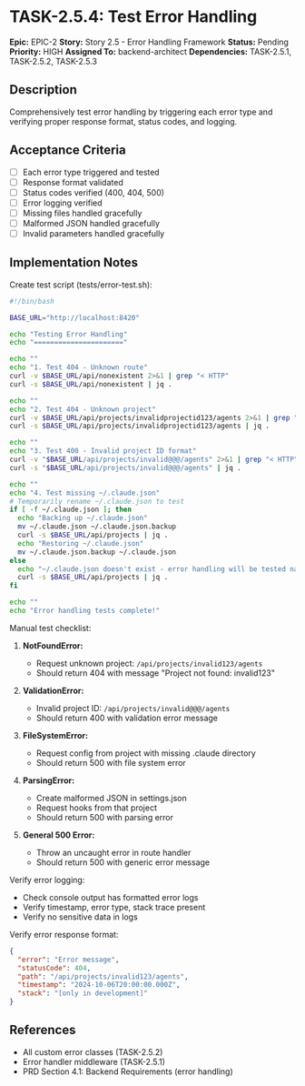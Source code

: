 # TASK-2.5.4: Test Error Handling

**Epic:** EPIC-2
**Story:** Story 2.5 - Error Handling Framework
**Status:** Pending
**Priority:** HIGH
**Assigned To:** backend-architect
**Dependencies:** TASK-2.5.1, TASK-2.5.2, TASK-2.5.3

## Description

Comprehensively test error handling by triggering each error type and verifying proper response format, status codes, and logging.

## Acceptance Criteria

- [ ] Each error type triggered and tested
- [ ] Response format validated
- [ ] Status codes verified (400, 404, 500)
- [ ] Error logging verified
- [ ] Missing files handled gracefully
- [ ] Malformed JSON handled gracefully
- [ ] Invalid parameters handled gracefully

## Implementation Notes

Create test script (tests/error-test.sh):

```bash
#!/bin/bash

BASE_URL="http://localhost:8420"

echo "Testing Error Handling"
echo "======================"

echo ""
echo "1. Test 404 - Unknown route"
curl -v $BASE_URL/api/nonexistent 2>&1 | grep "< HTTP"
curl -s $BASE_URL/api/nonexistent | jq .

echo ""
echo "2. Test 404 - Unknown project"
curl -v $BASE_URL/api/projects/invalidprojectid123/agents 2>&1 | grep "< HTTP"
curl -s $BASE_URL/api/projects/invalidprojectid123/agents | jq .

echo ""
echo "3. Test 400 - Invalid project ID format"
curl -v "$BASE_URL/api/projects/invalid@@@/agents" 2>&1 | grep "< HTTP"
curl -s "$BASE_URL/api/projects/invalid@@@/agents" | jq .

echo ""
echo "4. Test missing ~/.claude.json"
# Temporarily rename ~/.claude.json to test
if [ -f ~/.claude.json ]; then
  echo "Backing up ~/.claude.json"
  mv ~/.claude.json ~/.claude.json.backup
  curl -s $BASE_URL/api/projects | jq .
  echo "Restoring ~/.claude.json"
  mv ~/.claude.json.backup ~/.claude.json
else
  echo "~/.claude.json doesn't exist - error handling will be tested naturally"
  curl -s $BASE_URL/api/projects | jq .
fi

echo ""
echo "Error handling tests complete!"
```

Manual test checklist:

1. **NotFoundError:**
   - Request unknown project: `/api/projects/invalid123/agents`
   - Should return 404 with message "Project not found: invalid123"

2. **ValidationError:**
   - Invalid project ID: `/api/projects/invalid@@@/agents`
   - Should return 400 with validation error message

3. **FileSystemError:**
   - Request config from project with missing .claude directory
   - Should return 500 with file system error

4. **ParsingError:**
   - Create malformed JSON in settings.json
   - Request hooks from that project
   - Should return 500 with parsing error

5. **General 500 Error:**
   - Throw an uncaught error in route handler
   - Should return 500 with generic error message

Verify error logging:
- Check console output has formatted error logs
- Verify timestamp, error type, stack trace present
- Verify no sensitive data in logs

Verify error response format:
```json
{
  "error": "Error message",
  "statusCode": 404,
  "path": "/api/projects/invalid123/agents",
  "timestamp": "2024-10-06T20:00:00.000Z",
  "stack": "[only in development]"
}
```

## References

- All custom error classes (TASK-2.5.2)
- Error handler middleware (TASK-2.5.1)
- PRD Section 4.1: Backend Requirements (error handling)
